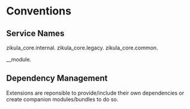 Conventions
===========

Service Names
-------------
zikula_core.internal.<servicename>
zikula_core.legacy.<servicename>
zikula_core.common.<servicename>

<vendor>_<extensionname>_module.<servicename>


Dependency Management
---------------------

Extensions are reponsible to provide/include their own dependencies or create companion modules/bundles to do so.
